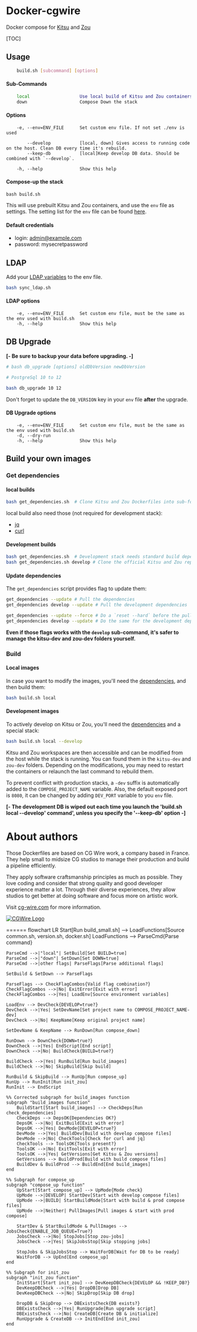 # Docker-cgwire

Docker compose for [Kitsu](https://kitsu.cg-wire.com/) and [Zou](https://zou.cg-wire.com/)

[TOC]

## Usage

```bash
    build.sh [subcommand] [options]
```

#### Sub-Commands

```bash
    local                   Use local build of Kitsu and Zou containers
    down                    Compose Down the stack
```

#### Options

```
    -e, --env=ENV_FILE      Set custom env file. If not set ./env is used

        --develop           [local, down] Gives access to running code on the host. Clean DB every time it's rebuild.
        --keep-db           [local]Keep develop DB data. Should be combined with `--develop`.
        
    -h, --help              Show this help
```

#### Compose-up the stack

```commandline
bash build.sh
```

This will use prebuilt Kitsu and Zou containers, and use the `env` file as settings.
The setting list for the `env` file can be found [here](https://zou.cg-wire.com/configuration/).

#### Default credentials

* login: <admin@example.com>
* password: mysecretpassword

## LDAP

Add your [LDAP variables](https://zou.cg-wire.com/configuration/#ldap) to the env file.

```bash
bash sync_ldap.sh
```

#### LDAP options

```
    -e, --env=ENV_FILE      Set custom env file, must be the same as the env used with build.sh
    -h, --help              Show this help
```

## DB Upgrade

**[- Be sure to backup your data before upgrading. -]**

```bash
# bash db_upgrade [options] oldDbVersion newDbVersion

# PostgreSql 10 to 12

bash db_upgrade 10 12
```

Don't forget to update the `DB_VERSION` key in your `env` file **after** the upgrade.

#### DB Upgrade options

```
    -e, --env=ENV_FILE      Set custom env file, must be the same as the env used with build.sh
    -d, --dry-run           
    -h, --help              Show this help
```

## Build your own images

### Get dependencies

#### local builds

```bash
bash get_dependencies.sh  # Clone Kitsu and Zou Dockerfiles into sub-folders
```

local build also need those (not required for development stack):

* [jq](https://stedolan.github.io/jq/download/)
* [curl](https://www.tecmint.com/install-curl-in-linux/)

#### Development builds

```bash
bash get_dependencies.sh  # Development stack needs standard build dependencies
bash get_dependencies.sh develop # Clone the official Kitsu and Zou repos from CGwire's Github
```

#### Update dependencies

The `get_dependencies` script provides flag to update them:

```bash
get_dependencies --update # Pull the dependencies
get_dependencies develop --update # Pull the development dependencies
```

```bash
get_dependencies --update --force # Do a `reset --hard` before the pull
get_dependencies develop --update # Do the same for the development dependencies  
```

**Even if those flags works with the `develop` sub-command,
it's safer to manage the kitsu-dev and zou-dev folders yourself.**

### Build

#### Local images

In case you want to modify the images, you'll need the [dependencies](#local-builds), and then build them:

```bash
bash build.sh local
```

#### Development images

To actively develop on Kitsu or Zou, you'll need the [dependencies](#development-builds) and a special stack:

```bash
bash build.sh local --develop
```

Kitsu and Zou workspaces are then accessible and can be modified from the host while the stack is running.
You can found them in the `kitsu-dev` and `zou-dev` folders.
Depending on the modifications, you may need to restart the containers or relaunch the last command to rebuild them.

To prevent conflict with production stacks, a `-dev` suffix is automatically added to the `COMPOSE_PROJECT_NAME` variable.
Also, the default exposed port is `8080`, it can be changed by adding `DEV_PORT` variable to you `env` file.

**[- The development DB is wiped out each time you launch the 'build.sh local --develop' command', unless you specify the '--keep-db' option -]**

# About authors

Those Dockerfiles are based on CG Wire work, a company based in France. They help small
to midsize CG studios to manage their production and build a pipeline
efficiently.

They apply software craftsmanship principles as much as possible. They love
coding and consider that strong quality and good developer experience matter a lot.
Through their diverse experiences, they allow studios to get better at doing
software and focus more on  artistic work.

Visit [cg-wire.com](https://cg-wire.com) for more information.

[![CGWire Logo](https://zou.cg-wire.com/cgwire.png)](https://cgwire.com)

======
flowchart LR
    Start[Run build_small.sh] --> LoadFunctions[Source common.sh, version.sh, docker.sh]
    LoadFunctions --> ParseCmd{Parse command}

    ParseCmd -->|"local"| SetBuild[Set BUILD=true]
    ParseCmd -->|"down"| SetDown[Set DOWN=true]
    ParseCmd -->|other flags| ParseFlags[Parse additional flags]
    
    SetBuild & SetDown --> ParseFlags
    
    ParseFlags --> CheckFlagCombos{Valid flag combination?}
    CheckFlagCombos -->|No| ExitError[Exit with error]
    CheckFlagCombos -->|Yes| LoadEnv[Source environment variables]
    
    LoadEnv --> DevCheck{DEVELOP=true?}
    DevCheck -->|Yes| SetDevName[Set project name to COMPOSE_PROJECT_NAME-dev]
    DevCheck -->|No| KeepName[Keep original project name]
    
    SetDevName & KeepName --> RunDown[Run compose_down]
    
    RunDown --> DownCheck{DOWN=true?}
    DownCheck -->|Yes| EndScript[End script]
    DownCheck -->|No| BuildCheck{BUILD=true?}
    
    BuildCheck -->|Yes| RunBuild[Run build_images]
    BuildCheck -->|No| SkipBuild[Skip build]
    
    RunBuild & SkipBuild --> RunUp[Run compose_up]
    RunUp --> RunInit[Run init_zou]
    RunInit --> EndScript
    
    %% Corrected subgraph for build_images function
    subgraph "build_images function"
        BuildStart[Start build_images] --> CheckDeps[Run check_dependencies]
        CheckDeps --> DepsOK{Dependencies OK?}
        DepsOK -->|No| ExitBuild[Exit with error]
        DepsOK -->|Yes| DevMode{DEVELOP=true?}
        DevMode -->|Yes| BuildDev[Build with develop compose files]
        DevMode -->|No| CheckTools[Check for curl and jq]
        CheckTools --> ToolsOK{Tools present?}
        ToolsOK -->|No| ExitTools[Exit with error]
        ToolsOK -->|Yes| GetVersions[Get Kitsu & Zou versions]
        GetVersions --> BuildProd[Build with build compose files]
        BuildDev & BuildProd --> BuildEnd[End build_images]
    end
    
    %% Subgraph for compose_up
    subgraph "compose_up function"
        UpStart[Start compose_up] --> UpMode{Mode check}
        UpMode -->|DEVELOP| StartDev[Start with develop compose files]
        UpMode -->|BUILD| StartBuildMode[Start with build & prod compose files]
        UpMode -->|Neither| PullImages[Pull images & start with prod compose]
        
        StartDev & StartBuildMode & PullImages --> JobsCheck{ENABLE_JOB_QUEUE=True?}
        JobsCheck -->|No| StopJobs[Stop zou-jobs]
        JobsCheck -->|Yes| SkipJobsStop[Skip stopping jobs]
        
        StopJobs & SkipJobsStop --> WaitForDB[Wait for DB to be ready]
        WaitForDB --> UpEnd[End compose_up]
    end
    
    %% Subgraph for init_zou 
    subgraph "init_zou function"
        InitStart[Start init_zou] --> DevKeepDBCheck{DEVELOP && !KEEP_DB?}
        DevKeepDBCheck -->|Yes| DropDB[Drop DB]
        DevKeepDBCheck -->|No| SkipDrop[Skip DB drop]
        
        DropDB & SkipDrop --> DBExistsCheck{DB exists?}
        DBExistsCheck -->|Yes| RunUpgrade[Run upgrade script]
        DBExistsCheck -->|No| CreateDB[Create DB & initialize]
        RunUpgrade & CreateDB --> InitEnd[End init_zou]
    end
